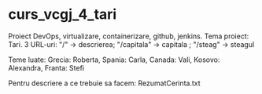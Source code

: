 # curs_vcgj_4_tari
Proiect DevOps, virtualizare, containerizare, github, jenkins. 
Tema proiect: Tari.
3 URL-uri: "/" -> descrierea; "/capitala" -> capitala ; "/steag" -> steagul

Teme luate: 
    Grecia: Roberta, 
    Spania: Carla,
    Canada: Vali,
    Kosovo: Alexandra,
    Franta: Stefi

  Pentru descriere a ce trebuie sa facem: RezumatCerinta.txt
